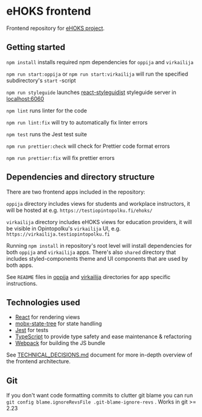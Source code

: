 # eHOKS frontend

Frontend repository for [eHOKS project](https://confluence.csc.fi/display/OPHPALV/eHOKS+-+hanke).

## Getting started

`npm install` installs required npm dependencies for `oppija` and `virkailija` 

`npm run start:oppija` or `npm run start:virkailija` will run the specified subdirectory's `start` -script

`npm run styleguide` launches [react-styleguidist](https://react-styleguidist.js.org/) styleguide server in [localhost:6060](http://localhost:6060/)

`npm lint` runs linter for the code

`npm run lint:fix` will try to automatically fix linter errors

`npm test` runs the Jest test suite

`npm run prettier:check` will check for Prettier code format errors

`npm run prettier:fix` will fix prettier errors

## Dependencies and directory structure

There are two frontend apps included in the repository:

`oppija` directory includes views for students and workplace instructors, it will be hosted at e.g. `https://testiopintopolku.fi/ehoks/` 

`virkailija` directory includes eHOKS views for education providers, it will be visible in Opintopolku's `virkailija` UI, e.g. `https://virkailija.testiopintopolku.fi` 

Running `npm install` in repository's root level will install dependencies for both `oppija` and `virkailija` apps. There's also `shared` directory that includes styled-components theme and UI components that are used by both apps.

See `README` files in [oppija](oppija/README.md) and [virkailija](virkailija/README.md) directories for app specific instructions.

## Technologies used

* [React](https://facebook.github.io/react/) for rendering views
* [mobx-state-tree](https://github.com/mobxjs/mobx-state-tree) for state handling
* [Jest](https://facebook.github.io/jest/) for tests
* [TypeScript](https://www.typescriptlang.org) to provide type safety and ease maintenance & refactoring
* [Webpack](https://webpack.js.org) for building the JS bundle

See [TECHNICAL_DECISIONS.md](TECHNICAL_DECISIONS.md) document for more in-depth overview of the frontend architecture.

## Git

If you don't want code formatting commits to clutter git blame you can run `git config blame.ignoreRevsFile .git-blame-ignore-revs` . Works in git >= 2.23

